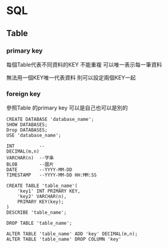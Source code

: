 # SQL



## Table

### primary key

每個Table代表不同資料的KEY 不能重複 可以唯一表示每一筆資料

無法用一個KEY唯一代表資料 則可以設定兩個KEY一起

### foreign key

參照Table 的primary key 可以是自己也可以是別的





```mysql
CREATE DATABASE 'database_name';
SHOW DATABASES;
Drop DATABASES;
USE 'database_name';
```



```mysql
INT			--
DECIMAL(m,n)
VARCHAR(n) 	--字串
BLOB		--圖片
DATE		--YYYY-MM-DD
TIMESTAMP	--YYYY-MM-DD HH:MM:SS
```



```  mysql
CREATE TABLE 'table_name'(
	'key1' INT PRIMARY KEY,
    'key2' VARCHAR(n),
    PRIMARY KEY(key);
)
DESCRIBE 'table_name';

DROP TABLE 'table_name';

ALTER TABLE 'table_name' ADD 'key' DECIMAL(m,n);
ALTER TABLE 'table_name' DROP COLUMN 'key'

```







